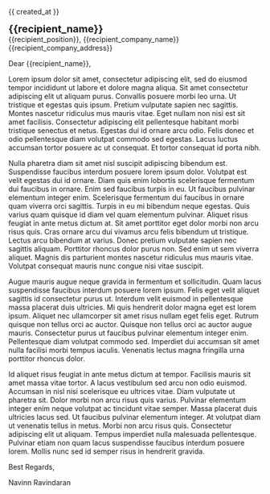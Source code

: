 {{ created_at }}

<strong style="font-family: var(--title); font-size: 1.25rem;">{{recipient_name}}</strong>  
{{recipient_position}}, {{recipient_company_name}}  
{{recipient_company_address}}

Dear {{recipient_name}},

Lorem ipsum dolor sit amet, consectetur adipiscing elit, sed do eiusmod tempor incididunt ut labore et dolore magna aliqua. Sit amet consectetur adipiscing elit ut aliquam purus. Convallis posuere morbi leo urna. Ut tristique et egestas quis ipsum. Pretium vulputate sapien nec sagittis. Montes nascetur ridiculus mus mauris vitae. Eget nullam non nisi est sit amet facilisis. Consectetur adipiscing elit pellentesque habitant morbi tristique senectus et netus. Egestas dui id ornare arcu odio. Felis donec et odio pellentesque diam volutpat commodo sed egestas. Lacus luctus accumsan tortor posuere ac ut consequat. Et tortor consequat id porta nibh.

Nulla pharetra diam sit amet nisl suscipit adipiscing bibendum est. Suspendisse faucibus interdum posuere lorem ipsum dolor. Volutpat est velit egestas dui id ornare. Diam quis enim lobortis scelerisque fermentum dui faucibus in ornare. Enim sed faucibus turpis in eu. Ut faucibus pulvinar elementum integer enim. Scelerisque fermentum dui faucibus in ornare quam viverra orci sagittis. Turpis in eu mi bibendum neque egestas. Quis varius quam quisque id diam vel quam elementum pulvinar. Aliquet risus feugiat in ante metus dictum at. Sit amet porttitor eget dolor morbi non arcu risus quis. Cras ornare arcu dui vivamus arcu felis bibendum ut tristique. Lectus arcu bibendum at varius. Donec pretium vulputate sapien nec sagittis aliquam. Porttitor rhoncus dolor purus non. Sed enim ut sem viverra aliquet. Magnis dis parturient montes nascetur ridiculus mus mauris vitae. Volutpat consequat mauris nunc congue nisi vitae suscipit.

Augue mauris augue neque gravida in fermentum et sollicitudin. Quam lacus suspendisse faucibus interdum posuere lorem ipsum. Felis eget velit aliquet sagittis id consectetur purus ut. Interdum velit euismod in pellentesque massa placerat duis ultricies. Mi quis hendrerit dolor magna eget est lorem ipsum. Aliquet nec ullamcorper sit amet risus nullam eget felis eget. Rutrum quisque non tellus orci ac auctor. Quisque non tellus orci ac auctor augue mauris. Consectetur purus ut faucibus pulvinar elementum integer enim. Pellentesque diam volutpat commodo sed. Imperdiet dui accumsan sit amet nulla facilisi morbi tempus iaculis. Venenatis lectus magna fringilla urna porttitor rhoncus dolor.

Id aliquet risus feugiat in ante metus dictum at tempor. Facilisis mauris sit amet massa vitae tortor. A lacus vestibulum sed arcu non odio euismod. Accumsan in nisl nisi scelerisque eu ultrices vitae. Diam vulputate ut pharetra sit. Dolor morbi non arcu risus quis varius. Pulvinar elementum integer enim neque volutpat ac tincidunt vitae semper. Massa placerat duis ultricies lacus sed. Ut faucibus pulvinar elementum integer. At volutpat diam ut venenatis tellus in metus. Morbi non arcu risus quis. Consectetur adipiscing elit ut aliquam. Tempus imperdiet nulla malesuada pellentesque. Pulvinar etiam non quam lacus suspendisse faucibus interdum posuere lorem. Mollis nunc sed id semper risus in hendrerit gravida.

Best Regards,

Navinn Ravindaran

